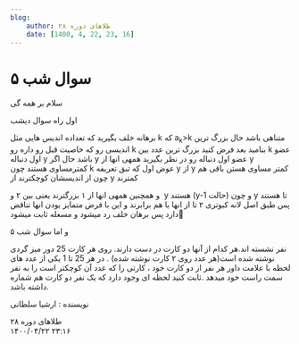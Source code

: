 ```yaml
---
blog:
    author: طلاهای دوره ۲۸
    date: [1400, 4, 22, 23, 16]
---
```

# سوال شب ۵

<div class="cnt">
<p>سلام بر همه گی</p>

<p>اول راه سوال دیشب</p>
<p>برهانه خلف بگیرید که تعداده اندیس هایی مثل k که a<sub>k</sub>&gt;k متناهی باشد حال بزرگ ترین اندیسی رو که خاصیت قبل رو داره رو k بنامید بعد فرض کنید بزرگ ترین عدد بین k عضو اول دنباله y باشد حال اگر y عضو اول دنباله رو در نظر بگیرید همهی انها از y کمترمساوی هستند چون k عوض اول که تبق تعریفه y از y کمتر مساوی هستن باقی هم چون از اندیسشان کوچکترند از y کمترند</p>
<p>و همچنین همهی انها از ۱ بزرگترند یعنی بین ۲ و  y هستند (y-1 حالت) و چون y تا هستند پس طبق اصل لانه کبوتری ۲ تا از انها با هم برابرند و این با فرض متمایز بودن انها تناقض دارد پس برهان خلف رد میشود و مسعله ثابت میشود🥳</p>
<p>و اما سوال شب ۵</p>
<p>دور میز گردی ‎25‎ نفر نشسته اند.هر کدام از آنها دو کارت در دست دارند. روی هر کارت یکی از عدد های ‎1‎ تا ‎25‎ نوشته شده است(هر عدد روی ۲ کارت نوشته شده) . در هر لحظه با علامت داور هر نفر از دو کارت خود ، کارتی را که عدد آن کوچکتر است را به نفر سمت راست خود میدهد .ثابت کنید لحظه ای وجود دارد که یک نفر دو کارت هم شماره داشته باشد​.</p>


<p>نویسنده : ارشیا سلطانی</p>
</div>

<div class="blog-info">
    <div class="blog-author">طلاهای دوره ۲۸</div>
    <div class="blog-date">۱۴۰۰/۰۴/۲۲ ۲۳:۱۶</div>
</div>

